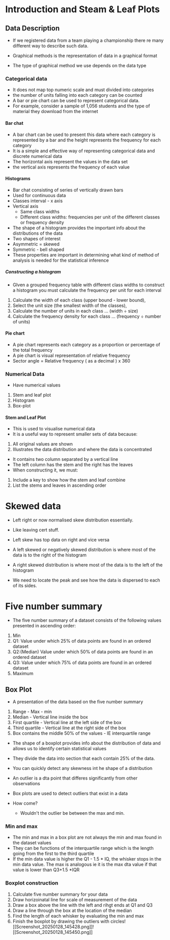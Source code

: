 # Introduction and Steam & Leaf Plots

## Data Description

- If we registered data from a team playing a championship there re many different way to describe such data.

- Graphical methods is the representation of data in a graphical format
- The type of graphical method we use depends on the data type 

### Categorical data

- It does not map top numeric scale and must divided into categories
- the number of units falling into each category can be counted
- A bar or pie chart can be used to represent categorical data.
- For example, consider a sample of 1,056 students and the type of material they download from the internet 

#### Bar chat

- A bar chart can be used to present this data where each category is represented by a bar and the height represents the frequency for each category
- It is a simple and effective way of representing categorical data and discrete numerical data
- The horizontal axis represent the values in the data set
- the vertical axis represents the frequency of each value 

#### Histograms

- Bar chat consisting of series of vertically drawn bars
- Used for continuous data
- Classes interval - x axis
- Vertical axis 
	- Same class widths
	- Different class widths: frequencies per unit of the different classes or frequency density
- The shape of a histogram provides the important info about the distributions of the data
- Two shapes of interest
- Asymmetric = skewed
- Symmetric - bell shaped
- These properties are important in determining what kind of method of analysis is needed for the statistical inference
##### Constructing a histogram

- GIven a grouped frequency table with different class widths to construct a histogram you must calculate the frequency per unit for each interval
1. Calculate the width of each class (upper bound - lower bound),  
2. Select the unit size (the smallest width of the classes),  
3. Calculate the number of units in each class ... (width ÷ size)  
4. Calculate the frequency density for each class ... (frequency ÷ number of  units)

#### Pie chart

- A pie chart represents each category as a proportion or percentage of the total frequency 
- A pie chart is visual representation of relative frequency 
- Sector angle = Relative frequency ( as a decimal ) x 360

### Numerical Data

-  Have numerical values
1. Stem and leaf plot
2. Histogram
3. Box-plot

#### Stem and Leaf Plot 

- This is used to visualise numerical data
- It is a useful way to represent smaller sets of data because:
1. All original values are shown
2. Illustrates the data distribution and where the data is concentrated


- It contains two column separated by a vertical line
- The left column has the stem and the right has the leaves
- When constructing it, we must:
1. Include a key to show how the stem and leaf combine 
2. List the stems and leaves in ascending order

# Skewed data 

- Left right or now normalised skew distribution essentially.
- Like leaving cert stuff.
- Left skew has top data on right and vice versa

- A left skewed or negatively skewed distribution is where most of the data is to the right of the histogram
- A right skewed distribution is where most of the data is to the left of the histogram
- We need to locate the peak and see how the data is dispersed to each of its sides.

# Five number summary

- The five number summary of a dataset consists of the following values presented in ascending order:

1. Min
2. Q1: Value under which 25% of data points are found in an ordered dataset
3. Q2:(Median) Value under which 50% of data points are found in an ordered dataset
4. Q3: Value under which 75% of data points are found in an ordered dataset
5. Maximum

## Box Plot

- A presentation of the data based on the five number summary
1. Range - Max - min
2. Median - Vertical line inside the box 
3. First quartile - Vertical line at the left side of the box
4. Third quartile -  Vertical line at the right side of the box
5. Box contains the middle 50% of the values - IE interquartile range

- The shape of a boxplot provides info about the distribution of data and allows us to identify certain statistical values
- They divide the data into section that each contain 25% of the data.

- You can quickly detect any skewness int he shape of a distribution

- An outlier is a dta point that differes significantly from other observations
- Box plots are used to detect outliers that exist in a data
- How come?
	- Wouldn't the outlier be between the max and min.

### Min and max

- The min and max in a box plot are not always the min and max found in the dataset values
- They can be functions of the interquartile range which is the length going from the first to the third quartile 
- If the min data value is higher the Q1 - 1.5 \* IQ, the whisker stops in the min data value. The max is analogous ie it is the max dta value if that value is lower than Q3+1.5 \*IQR

### Boxplot construction

1. Calculate five number summary for your data
2. Draw horizoinatal line for scale of measurement of the data
3. Draw a box above the line with the left and rihgt ends at Q1 and Q3
4. Draw a line through the box at the location of the median
5. Find the length of each whisker by evaluating the min and max
6. Finish the boxplot by drawing the outliers with circles![[Screenshot_20250128_145428.png]]![[Screenshot_20250128_145450.png]]